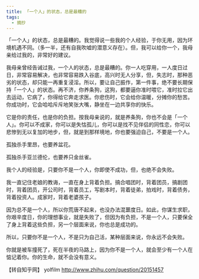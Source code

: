 ```yaml
---
title: 「一个人」的状态，总是最糟的
tags:
  - 摘抄
---
```


 
「一个人」的状态，总是最糟的。我觉得说一些我的个人经验，于你无用，因为环境机遇不同。（多一半，还有自我吹嘘的潜意义存在）。但，我可以给你一个，我母亲给过我的，非常好的建议。

 

我母亲曾经告诫过我，一个人的状态，总是最糟的。你一人吃穿用，一人度日过日，非常容易解决，也非常容易跌入谷底，高兴时无人分享，但，失志时，那种恶劣的状态，却只能一再重复浸淫。所以，要让自己振作，第一件事，绝不要长期保持「一个人」的状态。再不济，你养条狗，这狗，都要逼你准时喂它，准时拉它出去运动，它病了，你得给它奔走求医。你悲伤时，它会给你温暖，分摊你的愁苦。你成功时，它会哈哈斥斥地笑张大嘴，静坐在一边共享你的快乐。

 

它是你的责任，也是你的负担。按我母亲说的，就是养条狗，你也不会是「一个人」。你可以不成家，你可以是失怙孤儿，你可以是找不见伴侣的同性恋，你可以悲惨到无以复加的地步，但，就是到那样境地，你也要强迫自己，不要是一个人。

孤独杀手里昂，也要养盆花。

孤独杀手亚兰德伦，也要养只金丝雀。

 

我个人的经验是，只要你不是一个人，你即使不成功，但，也绝不会失败。

 

我一直记住老娘的教诲，一直在身上背着负担。搞合唱团时，背着团员，搞剧团时，背着团员，开公司时，背着员工，写剧本时，背着徒弟，拍戏时，背着债务，背着投资人。成家时，背着老婆孩子。

因为总不是一个人，所以你荒唐不起来，也没办法混噩度日。如此，你谋生求职，你艰辛度日，你的理想事业，就是失败了，但因为有负担，不是一个人，只要保全了身上背着这些负担，另一个层面来说，你也总是成功的。

所以，只要你不是一个人，不是只为自己活，某种层面来说，你永远不会失败。

 

你就是被车撞死了，死在半夜的马路上，因为你不是一个人，就会至少有一个人在惦记着你。你的生命，就不会没有意义。

 

【转自知乎网】 yolfilm http://www.zhihu.com/question/20151457



 